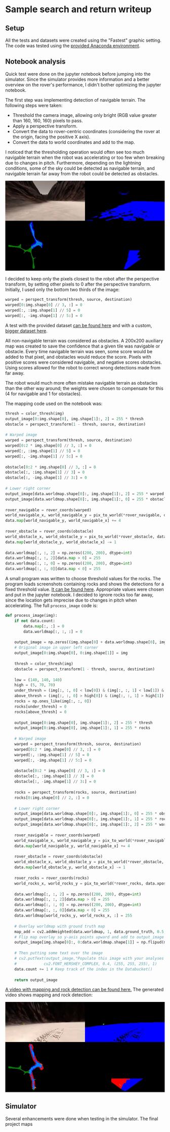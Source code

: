 # Sample search and return writeup

## Setup

All the tests and datasets were created using the "Fastest" graphic setting. The code was tested using the [provided Anaconda environment](https://github.com/udacity/RoboND-Python-StarterKit).

## Notebook analysis

Quick test were done on the jupyter notebook before jumping into the simulator. Since the simulator provides more information and a better overview on the rover's performance, I didn't bother optimizing the jupyter notebook.

The first step was implementing detection of navigable terrain. The following steps were taken:

* Threshold the camera image, allowing only bright (RGB value greater than 160, 160, 160) pixels to pass.
* Apply a perspective transform.
* Convert the data to rover-centric coordinates (considering the rover at the origin, facing the positive X axis).
* Convert the data to world coordinates and add to the map.

I noticed that the thresholding operation would often see too much navigable terrain when the robot was accelerating or too few when breaking due to changes in pitch. Furthermore, depending on the lightning conditions, some of the sky could be detected as navigable terrain, and navigable terrain far away from the robot could be detected as obstacles.

![Sky in navigable terrain](sky-in-navigable.png)

I decided to keep only the pixels closest to the robot after the perspective transform, by setting other pixels to 0 after the perspective transform. Initially, I used only the bottom two thirds of the image:

```python
warped = perspect_transform(thresh, source, destination)
warped[0:img.shape[0] // 3, :] = 0
warped[:, :img.shape[1] // 5] = 0
warped[:, -img.shape[1] // 5:] = 0
```

A test with the provided dataset [can be found here](https://www.youtube.com/watch?v=6upkIXDBIvI&list=PLxN-KgeGj8fiu5coK2FuH_vvGjpgjRN1t&index=4) and with a custom, [bigger dataset here](https://www.youtube.com/watch?v=xZgmuXtt2ec&list=PLxN-KgeGj8fiu5coK2FuH_vvGjpgjRN1t&index=5).

All non-navigable terrain was considered as obstacles. A 200x200 auxiliary map was created to save the confidence that a given tile was navigable or obstacle. Every time navigable terrain was seen, some score would be added to that pixel, and obstacles would reduce the score. Pixels with positive scores were considered navigable, and negative scores obstacles. Using scores allowed for the robot to correct wrong detections made from far away.

The robot would much more often mistake navigable terrain as obstacles than the other way around; the weights were chosen to compensate for this (4 for navigable and 1 for obstacles).

The mapping code used on the notebook was:

```python
thresh = color_thresh(img)
output_image[0:img.shape[0], img.shape[1]:, 2] = 255 * thresh
obstacle = perspect_transform(1 - thresh, source, destination)

# Warped image
warped = perspect_transform(thresh, source, destination)
warped[0:2 * img.shape[0] // 3, :] = 0
warped[:, :img.shape[1] // 5] = 0
warped[:, -img.shape[1] // 5:] = 0

obstacle[0:2 * img.shape[0] // 3, :] = 0
obstacle[:, :img.shape[1] // 3] = 0
obstacle[:, -img.shape[1] // 3:] = 0

# Lower right corner
output_image[data.worldmap.shape[0]:, img.shape[1]:, 2] = 255 * warped
output_image[data.worldmap.shape[0]:, img.shape[1]:, 0] = 255 * obstacle

rover_navigable = rover_coords(warped)
world_navigable_x, world_navigable_y = pix_to_world(*rover_navigable, data.xpos[data.count], data.ypos[data.count], data.yaw[data.count], data.worldmap.shape[0], 10)
data.map[world_navigable_y, world_navigable_x] += 4

rover_obstacle = rover_coords(obstacle)
world_obstacle_x, world_obstacle_y = pix_to_world(*rover_obstacle, data.xpos[data.count], data.ypos[data.count], data.yaw[data.count], data.worldmap.shape[0], 10)
data.map[world_obstacle_y, world_obstacle_x] -= 1

data.worldmap[:, :, 2] = np.zeros((200, 200), dtype=int)
data.worldmap[:, :, 2][data.map > 0] = 255
data.worldmap[:, :, 0] = np.zeros((200, 200), dtype=int)
data.worldmap[:, :, 0][data.map < 0] = 255
```

A small program was written to choose threshold values for the rocks. The program loads screenshots containing rocks and shows the detections for a fixed threshold value. [It can be found here](https://github.com/tiagoshibata/RoboND-Rover-Project/blob/master/code/rock_visualizer.py). Appropriate values were chosen and put in the jupyter notebook. I decided to ignore rocks too far away, since the location gets imprecise due to changes in pitch when accelerating. The full `process_image` code is:

```python
def process_image(img):
    if not data.count:
        data.map[:, :] = 0
        data.worldmap[:, :, :] = 0

    output_image = np.zeros((img.shape[0] + data.worldmap.shape[0], img.shape[1]*2, 3))
    # Original image in upper left corner
    output_image[0:img.shape[0], 0:img.shape[1]] = img

    thresh = color_thresh(img)
    obstacle = perspect_transform(1 - thresh, source, destination)

    low = (140, 140, 140)
    high = (5, 70, 70)
    under_thresh = (img[:, :, 0] < low[0]) & (img[:, :, 1] < low[1]) & (img[:, :, 2] < low[2])
    above_thresh = (img[:, :, 0] > high[0]) & (img[:, :, 1] > high[1]) & (img[:, :, 2] > high[2])
    rocks = np.ones_like(img[:, :, 0])
    rocks[under_thresh] = 0
    rocks[above_thresh] = 0

    output_image[0:img.shape[0], img.shape[1]:, 2] = 255 * thresh
    output_image[0:img.shape[0], img.shape[1]:, 1] = 255 * rocks

    # Warped image
    warped = perspect_transform(thresh, source, destination)
    warped[0:2 * img.shape[0] // 3, :] = 0
    warped[:, :img.shape[1] // 5] = 0
    warped[:, -img.shape[1] // 5:] = 0

    obstacle[0:2 * img.shape[0] // 3, :] = 0
    obstacle[:, :img.shape[1] // 3] = 0
    obstacle[:, -img.shape[1] // 3:] = 0

    rocks = perspect_transform(rocks, source, destination)
    rocks[0:img.shape[0] // 2, :] = 0

    # Lower right corner
    output_image[data.worldmap.shape[0]:, img.shape[1]:, 0] = 255 * obstacle
    output_image[data.worldmap.shape[0]:, img.shape[1]:, 1] = 255 * rocks
    output_image[data.worldmap.shape[0]:, img.shape[1]:, 2] = 255 * warped

    rover_navigable = rover_coords(warped)
    world_navigable_x, world_navigable_y = pix_to_world(*rover_navigable, data.xpos[data.count], data.ypos[data.count], data.yaw[data.count], data.worldmap.shape[0], 10)
    data.map[world_navigable_y, world_navigable_x] += 4

    rover_obstacle = rover_coords(obstacle)
    world_obstacle_x, world_obstacle_y = pix_to_world(*rover_obstacle, data.xpos[data.count], data.ypos[data.count], data.yaw[data.count], data.worldmap.shape[0], 10)
    data.map[world_obstacle_y, world_obstacle_x] -= 1

    rover_rocks = rover_coords(rocks)
    world_rocks_x, world_rocks_y = pix_to_world(*rover_rocks, data.xpos[data.count], data.ypos[data.count], data.yaw[data.count], data.worldmap.shape[0], 10)

    data.worldmap[:, :, 2] = np.zeros((200, 200), dtype=int)
    data.worldmap[:, :, 2][data.map > 0] = 255
    data.worldmap[:, :, 0] = np.zeros((200, 200), dtype=int)
    data.worldmap[:, :, 0][data.map < 0] = 255
    data.worldmap[world_rocks_y, world_rocks_x, :] = 255

    # Overlay worldmap with ground truth map
    map_add = cv2.addWeighted(data.worldmap, 1, data.ground_truth, 0.5, 0)
    # Flip map overlay so y-axis points upward and add to output_image
    output_image[img.shape[0]:, 0:data.worldmap.shape[1]] = np.flipud(map_add)

    # Then putting some text over the image
    # cv2.putText(output_image,"Populate this image with your analyses to make a video!", (20, 20),
    #            cv2.FONT_HERSHEY_COMPLEX, 0.4, (255, 255, 255), 1)
    data.count += 1 # Keep track of the index in the Databucket()

    return output_image
```

[A video with mapping and rock detection can be found here.](https://www.youtube.com/watch?v=-GnjOVLRNz4&index=6&list=PLxN-KgeGj8fiu5coK2FuH_vvGjpgjRN1t) The generated video shows mapping and rock detection:

![Final notebook](final_notebook.png)

## Simulator

Several enhancements were done when testing in the simulator. The final project maps 
